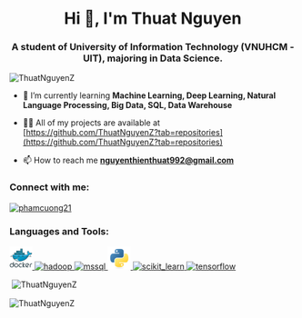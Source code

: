 <h1 align="center">Hi 👋, I'm Thuat Nguyen</h1>
<h3 align="center">A student of University of Information Technology (VNUHCM - UIT), majoring in Data Science.</h3>

<p align="left"> <img src="https://komarev.com/ghpvc/?username=ThuatNguyenZ&label=Profile%20views&color=0e75b6&style=flat" alt="ThuatNguyenZ" /> </p>

- 🌱 I’m currently learning **Machine Learning, Deep Learning, Natural Language Processing, Big Data, SQL, Data Warehouse**

- 👨‍💻 All of my projects are available at [https://github.com/ThuatNguyenZ?tab=repositories](https://github.com/ThuatNguyenZ?tab=repositories)

- 📫 How to reach me **nguyenthienthuat992@gmail.com**

<h3 align="left">Connect with me:</h3>
<p align="left">
<a href="https://www.facebook.com/nguyen.thuat.338211" target="blank"><img align="center" src="https://raw.githubusercontent.com/rahuldkjain/github-profile-readme-generator/master/src/images/icons/Social/facebook.svg" alt="phamcuong21" height="30" width="40" /></a>
</p>

<h3 align="left">Languages and Tools:</h3>
<p align="left"> <a href="https://www.docker.com/" target="_blank" rel="noreferrer"> <img src="https://raw.githubusercontent.com/devicons/devicon/master/icons/docker/docker-original-wordmark.svg" alt="docker" width="40" height="40"/> </a> <a href="https://hadoop.apache.org/" target="_blank" rel="noreferrer"> <img src="https://www.svgrepo.com/show/353851/hadoop.svg" alt="hadoop" width="40" height="40"/> </a> <a href="https://www.microsoft.com/en-us/sql-server" target="_blank" rel="noreferrer"> <img src="https://www.svgrepo.com/show/303229/microsoft-sql-server-logo.svg" alt="mssql" width="40" height="40"/> </a> <a href="https://www.python.org" target="_blank" rel="noreferrer"> <img src="https://raw.githubusercontent.com/devicons/devicon/master/icons/python/python-original.svg" alt="python" width="40" height="40"/> </a> <a href="https://scikit-learn.org/" target="_blank" rel="noreferrer"> <img src="https://upload.wikimedia.org/wikipedia/commons/0/05/Scikit_learn_logo_small.svg" alt="scikit_learn" width="40" height="40"/> </a> <a href="https://www.tensorflow.org" target="_blank" rel="noreferrer"> <img src="https://www.vectorlogo.zone/logos/tensorflow/tensorflow-icon.svg" alt="tensorflow" width="40" height="40"/> </a> </p>

<p>&nbsp;<img align="center" src="https://github-readme-stats.vercel.app/api?username=ThuatNguyenZ&show_icons=true&locale=en" alt="ThuatNguyenZ" /></p>

<p><img align="center" src="https://github-readme-streak-stats.herokuapp.com/?user=ThuatNguyenZ&" alt="ThuatNguyenZ" /></p>
